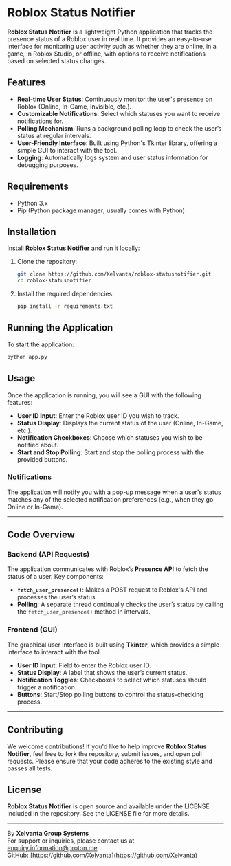 # Roblox Status Notifier

**Roblox Status Notifier** is a lightweight Python application that tracks the presence status of a Roblox user in real time. It provides an easy-to-use interface for monitoring user activity such as whether they are online, in a game, in Roblox Studio, or offline, with options to receive notifications based on selected status changes.

## Features

- **Real-time User Status**: Continuously monitor the user's presence on Roblox (Online, In-Game, Invisible, etc.).
- **Customizable Notifications**: Select which statuses you want to receive notifications for.
- **Polling Mechanism**: Runs a background polling loop to check the user’s status at regular intervals.
- **User-Friendly Interface**: Built using Python's Tkinter library, offering a simple GUI to interact with the tool.
- **Logging**: Automatically logs system and user status information for debugging purposes.

## Requirements

- Python 3.x
- Pip (Python package manager; usually comes with Python)

## Installation

Install **Roblox Status Notifier** and run it locally:

1. Clone the repository:

   ```bash
   git clone https://github.com/Xelvanta/roblox-statusnotifier.git
   cd roblox-statusnotifier
   ```

2. Install the required dependencies:

   ```bash
   pip install -r requirements.txt
   ```

## Running the Application

To start the application:

```bash
python app.py
```

## Usage

Once the application is running, you will see a GUI with the following features:

- **User ID Input**: Enter the Roblox user ID you wish to track.
- **Status Display**: Displays the current status of the user (Online, In-Game, etc.).
- **Notification Checkboxes**: Choose which statuses you wish to be notified about.
- **Start and Stop Polling**: Start and stop the polling process with the provided buttons.

### Notifications

The application will notify you with a pop-up message when a user's status matches any of the selected notification preferences (e.g., when they go Online or In-Game).

---

## Code Overview

### Backend (API Requests)

The application communicates with Roblox’s **Presence API** to fetch the status of a user. Key components:

- **`fetch_user_presence()`**: Makes a POST request to Roblox's API and processes the user’s status.
- **Polling**: A separate thread continually checks the user’s status by calling the `fetch_user_presence()` method in intervals.

### Frontend (GUI)

The graphical user interface is built using **Tkinter**, which provides a simple interface to interact with the tool.

- **User ID Input**: Field to enter the Roblox user ID.
- **Status Display**: A label that shows the user’s current status.
- **Notification Toggles**: Checkboxes to select which statuses should trigger a notification.
- **Buttons**: Start/Stop polling buttons to control the status-checking process.

---

## Contributing

We welcome contributions! If you'd like to help improve **Roblox Status Notifier**, feel free to fork the repository, submit issues, and open pull requests. Please ensure that your code adheres to the existing style and passes all tests.

## License

**Roblox Status Notifier** is open source and available under the LICENSE included in the repository. See the LICENSE file for more details.

---

By **Xelvanta Group Systems**  
For support or inquiries, please contact us at [enquiry.information@proton.me](mailto:enquiry.information@proton.me).  
GitHub: [https://github.com/Xelvanta](https://github.com/Xelvanta)
